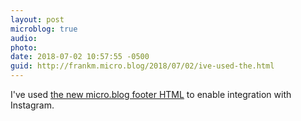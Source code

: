 ```yaml
---
layout: post
microblog: true
audio: 
photo: 
date: 2018-07-02 10:57:55 -0500
guid: http://frankm.micro.blog/2018/07/02/ive-used-the.html
---
```

I've used [the new micro.blog footer HTML](http://www.manton.org/2018/07/micro-blog-hosted-footer-html-and-redirects.html) to enable integration with Instagram.
